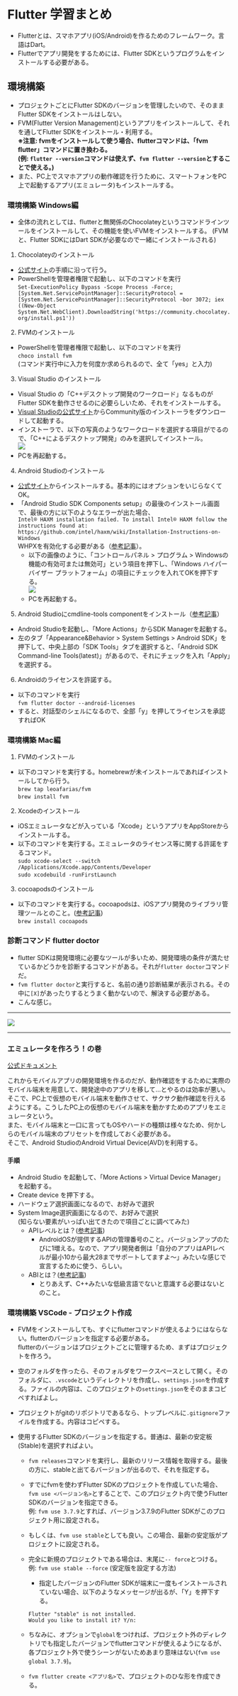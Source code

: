# Flutter 学習まとめ

- Flutterとは、スマホアプリ(iOS/Android)を作るためのフレームワーク。言語はDart。
- Flutterでアプリ開発をするためには、Flutter SDKというプログラムをインストールする必要がある。

## 環境構築

- プロジェクトごとにFlutter SDKのバージョンを管理したいので、そのままFlutter SDKをインストールはしない。
- FVM(Flutter Version Management)というアプリをインストールして、それを通してFlutter SDKをインストール・利用する。  
**※注意: fvmをインストールして使う場合、flutterコマンドは、「fvm flutter」コマンドに置き換わる。**  
**(例: `flutter --version`コマンドは使えず、`fvm flutter --version`とすることで使える。)**
- また、PC上でスマホアプリの動作確認を行うために、スマートフォンをPC上で起動するアプリ(エミュレータ)もインストールする。

### 環境構築 Windows編

- 全体の流れとしては、flutterと無関係のChocolateyというコマンドラインツールをインストールして、その機能を使いFVMをインストールする。
(FVMと、Flutter SDKにはDart SDKが必要なので一緒にインストールされる)

1. Chocolateyのインストール
  - [公式サイト](https://chocolatey.org/install#individual)の手順に沿って行う。
  - PowerShellを管理者権限で起動し、以下のコマンドを実行  
  `Set-ExecutionPolicy Bypass -Scope Process -Force; [System.Net.ServicePointManager]::SecurityProtocol = [System.Net.ServicePointManager]::SecurityProtocol -bor 3072; iex ((New-Object System.Net.WebClient).DownloadString('https://community.chocolatey.org/install.ps1'))`
2. FVMのインストール
  - PowerShellを管理者権限で起動し、以下のコマンドを実行  
  `choco install fvm`  
  (コマンド実行中に入力を何度か求められるので、全て「yes」と入力)
3. Visual Studio のインストール
  - Visual Studio の「C++デスクトップ開発のワークロード」なるものがFlutter SDKを動作させるのに必要らしいため、それをインストールする。
  - [Visual Studioの公式サイト](https://visualstudio.microsoft.com/ja/downloads/)からCommunity版のインストーラをダウンロードして起動する。
  - インストーラで、以下の写真のようなワークロードを選択する項目がでるので、「C++によるデスクトップ開発」のみを選択してインストール。  
  ![](./README/1.png)
  - PCを再起動する。
4. Android Studioのインストール
  - [公式サイト](https://developer.android.com/studio)からインストールする。基本的にはオプションをいじらなくてOK。
  - 「Android Studio SDK Components setup」の最後のインストール画面で、最後の方に以下のようなエラーが出た場合、  
  `Intel® HAXM installation failed. To install Intel® HAXM follow the instructions found at: https://github.com/intel/haxm/wiki/Installation-Instructions-on-Windows`  
  WHPXを有効化する必要がある（[参考記事](https://qiita.com/rice_rice_rice/items/c00f1338b173a149fb28)）。
    - 以下の画像のように、「コントロールパネル > プログラム > Windowsの機能の有効可または無効可」という項目を押下し、「Windows ハイパーバイザー プラットフォーム」の項目にチェックを入れてOKを押下する。  
    ![](./README/2.png)
    - PCを再起動する。
5. Android Studioにcmdline-tools componentをインストール（[参考記事](https://zenn.dev/imasaka0909/articles/00ebfaf74f9cea)）
  - Android Studioを起動し、「More Actions」からSDK Managerを起動する。
  - 左のタブ「Appearance&Behavior > System Settings > Android SDK」を押下して、中央上部の「SDK Tools」タブを選択すると、「Android SDK Command-line Tools(latest)」があるので、それにチェックを入れ「Apply」を選択する。
6. Androidのライセンスを許諾する。
  - 以下のコマンドを実行  
  `fvm flutter doctor --android-licenses`
  - すると、対話型のシェルになるので、全部「y」を押してライセンスを承認すればOK


### 環境構築 Mac編

1. FVMのインストール
  - 以下のコマンドを実行する。homebrewが未インストールであればインストールしてから行う。  
  `brew tap leoafarias/fvm`  
  `brew install fvm`  
2. Xcodeのインストール
  - iOSエミュレータなどが入っている「Xcode」というアプリをAppStoreからインストールする。
  - 以下のコマンドを実行する。エミュレータのライセンス等に関する許諾をするコマンド。  
  `sudo xcode-select --switch /Applications/Xcode.app/Contents/Developer`  
  `sudo xcodebuild -runFirstLaunch`  
3. cocoapodsのインストール
  - 以下のコマンドを実行する。cocoapodsは、iOSアプリ開発のライブラリ管理ツールとのこと。([参考記事](https://tech-begin.com/programming-coding/ios/about-cocoapods/))  
  `brew install cocoapods`

### 診断コマンド flutter doctor

- flutter SDKは開発環境に必要なツールが多いため、開発環境の条件が満たせているかどうかを診断するコマンドがある。それが`flutter doctor`コマンドだ。
- `fvm flutter doctor`と実行すると、名前の通り診断結果が表示される。その中に`[X]`があったりするとうまく動かないので、解決する必要がある。
- こんな感じ。
---
![](./README/3.png)

---

### エミュレータを作ろう！の巻

[公式ドキュメント](https://developer.android.com/studio/run/managing-avds?hl=ja)

これからモバイルアプリの開発環境を作るのだが、動作確認をするために実際のモバイル端末を用意して、開発途中のアプリを移して...とやるのは効率が悪い。  
そこで、PC上で仮想のモバイル端末を動作させて、サクサク動作確認を行えるようにする。こうしたPC上の仮想のモバイル端末を動かすためのアプリをエミュレータという。  
また、モバイル端末と一口に言ってもOSやハードの種類は様々なため、何かしらのモバイル端末のプリセットを作成しておく必要がある。  
そこで、Android StudioのAndroid Virtual Device(AVD)を利用する。

#### 手順

- Android Studio を起動して、「More Actions > Virtual Device Manager」 を起動する。
- Create device を押下する。
- ハードウェア選択画面になるので、お好みで選択
- System Image選択画面になるので、お好みで選択  
(知らない要素がいっぱい出てきたので項目ごとに調べてみた)
  - APIレベルとは？([参考記事](https://ekulabo.com/unity-android-api-level))
    - AndroidOSが提供するAPIの管理番号のこと。バージョンアップのたびに1増える。なので、アプリ開発者側は「自分のアプリはAPIレベルが最小10から最大28までサポートしてますよ～」みたいな感じで宣言するために使う、らしい。
  - ABIとは？([参考記事](https://backport.net/blog/2017/06/23/android_abi/#:~:text=ABI%20%E3%81%AF%E3%80%81%E3%82%A2%E3%83%97%E3%83%AA%E3%82%B1%E3%83%BC%E3%82%B7%E3%83%A7%E3%83%B3%E3%81%AE%E3%83%9E%E3%82%B7%E3%83%B3,%E6%8C%87%E5%AE%9A%E3%81%99%E3%82%8B%E5%BF%85%E8%A6%81%E3%81%8C%E3%81%82%E3%82%8A%E3%81%BE%E3%81%99%E3%80%82))
    - とりあえず、C++みたいな低級言語でないと意識する必要はないとのこと。

### 環境構築 VSCode - プロジェクト作成

- FVMをインストールしても、すぐにflutterコマンドが使えるようにはならない。flutterのバージョンを指定する必要がある。  
flutterのバージョンはプロジェクトごとに管理するため、まずはプロジェクトを作ろう。

- 空のフォルダを作ったら、そのフォルダをワークスペースとして開く。そのフォルダに、`.vscode`というディレクトリを作成し、`settings.json`を作成する。ファイルの内容は、このプロジェクトの`settings.json`をそのままコピペすればよし。

- プロジェクトがgitのリポジトリであるなら、トップレベルに`.gitignore`ファイルを作成する。内容はコピペする。

- 使用するFlutter SDKのバージョンを指定する。普通は、最新の安定板(Stable)を選択すればよい。
  - `fvm releases`コマンドを実行し、最新のリリース情報を取得する。最後の方に、stableと出てるバージョンが出るので、それを指定する。
  - すでにfvmを使わずFlutter SDKのプロジェクトを作成していた場合、`fvm use <バージョン名>`とすることで、このプロジェクト内で使うFlutter SDKのバージョンを指定できる。  
  例: `fvm use 3.7.9`とすれば、バージョン3.7.9のFlutter SDKがこのプロジェクト用に設定される。
  - もしくは、`fvm use stable`としても良い。この場合、最新の安定版がプロジェクトに設定される。

  - 完全に新規のプロジェクトである場合は、末尾に`-- force`とつける。  
  例: `fvm use stable --force` (安定版を設定する方法)

    - 指定したバージョンのFlutter SDKが端末に一度もインストールされていない場合、以下のようなメッセージが出るが、「Y」を押下する。  
    ```
    Flutter "stable" is not installed.
    Would you like to install it? Y/n:
    ```

  - ちなみに、オプションで`global`をつければ、プロジェクト外のディレクトリでも指定したバージョンでflutterコマンドが使えるようになるが、各プロジェクト外で使うシーンがないためあまり意味はない(`fvm use global 3.7.9`)。

  - `fvm flutter create <アプリ名>`で、プロジェクトのひな形を作成できる。
